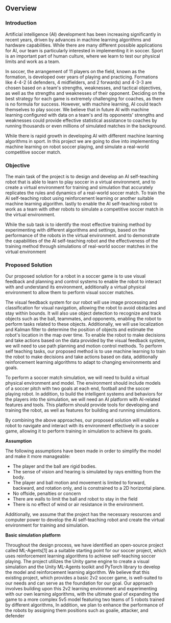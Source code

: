 ## Overview
### Introduction
Artificial intelligence (AI) development has been increasing significantly in recent years, driven 
by advances in machine learning algorithms and hardware capabilities. While there are many 
different possible applications for AI, our team is particularly interested in implementing it in 
soccer. Sport is an important part of human culture, where we learn to test our physical limits and 
work as a team.

In soccer, the arrangement of 11 players on the field, known as the formation, is developed over 
years of playing and practicing. Formations like 4-4-2 (4 defenders, 4 midfielders, and 2 forwards) 
and 4-3-3 are chosen based on a team's strengths, weaknesses, and tactical objectives, as well as 
the strengths and weaknesses of their opponent. Deciding on the best strategy for each game is 
extremely challenging for coaches, as there is no formula for success. However, with machine 
learning, AI could teach themselves to play soccer. We believe that in future AI with machine 
learning configured with data on a team's and its opponents' strengths and weaknesses could 
provide effective statistical assistance to coaches by running thousands or even millions of 
simulated matches in the background.

While there is rapid growth in developing AI with different machine learning algorithms in sport. 
In this project we are going to dive into implementing machine learning on robot soccer playing, 
and simulate a real-world competitive soccer match.

### Objective
The main task of the project is to design and develop an AI self-teaching robot that is able to learn 
to play soccer in a virtual environment, and to create a virtual environment for training and 
simulation that accurately replicates the rules and dynamics of a real-world soccer match. To train 
the AI self-teaching robot using reinforcement learning or another suitable machine learning 
algorithm. lastly to enable the AI self-teaching robot to work as a team with other robots to simulate 
a competitive soccer match in the virtual environment.

While the sub task is to identify the most effective training method by experimenting with different 
algorithms and settings, based on the performance of the robots in the virtual environment. and to 
demonstrate the capabilities of the AI self-teaching robot and the effectiveness of the training 
method through simulations of real-world soccer matches in the virtual environment

### Proposed Solution
Our proposed solution for a robot in a soccer game is to use visual feedback and planning and 
control systems to enable the robot to interact with and understand its environment, additionally a 
virtual physical environment to allow them to perform visual soccer matches.

The visual feedback system for our robot will use image processing and classification for visual 
navigation, allowing the robot to avoid obstacles and stay within bounds. It will also use object 
detection to recognize and track objects such as the ball, teammates, and opponents, enabling the 
robot to perform tasks related to these objects. Additionally, we will use localization and Kalman 
filter to determine the position of objects and estimate the robot's location in the map over time.
To enable the robot to make decisions and take actions based on the data provided by the visual 
feedback system, we will need to use path planning and motion control methods. To perform self teaching tasks, our proposed method is to use machine learning to train the robot to make decisions 
and take actions based on data, additionally reinforcement learning algorithms to adapt to changing 
environments and goals.

To perform a soccer match simulation, we will need to build a virtual physical environment and 
model. The environment should include models of a soccer pitch with two goals at each end, 
football and the soccer playing robot. In addition, to build the intelligent systems and behaviors 
for the players into the simulation, we will need an AI platform with AI-related features and tools. 
This platform should provide tools for developing and training the robot, as well as features for 
building and running simulations.

By combining the above approaches, our proposed solution will enable a robot to navigate and 
interact with its environment effectively in a soccer game, allowing it to perform training in 
simulation to achieve its goals.

**Assumption**

The following assumptions have been made in order to simplify the model and make it more 
manageable:
- The player and the ball are rigid bodies.
- The sense of vision and hearing is simulated by rays emitting from the body.
- The player and ball motion and movement is limited to forward, backward, and 
rotation only, and is constrained to a 2D horizontal plane.
- No offside, penalties or concern 
- There are walls to limit the ball and robot to stay in the field
- There is no effect of wind or air resistance in the environment.
  
Additionally, we assume that the project has the necessary resources and computer power to 
develop the AI self-teaching robot and create the virtual environment for training and simulation. 

**Basic simulation platform**

Throughout the design process, we have identified an open-source project called ML-Agents[1] as 
a suitable starting point for our soccer project, which uses reinforcement learning algorithms to 
achieve self-teaching soccer playing. The project utilizes the Unity game engine to create a visual 
simulation and the Unity ML-Agents toolkit and PyTorch library to develop the model and 
reinforcement learning algorithm. 
We believe that this existing project, which provides a basic 2v2 soccer game, is well-suited to our 
needs and can serve as the foundation for our goal. Our approach involves building upon this 2v2 
learning environment and experimenting with our own learning algorithms, with the ultimate goal 
of expanding the game to a more complex 5v5 model featuring two teams of 5 robots trained by 
different algorithms, In addition, we plan to enhance the performance of the robots by assigning 
them positions such as goalie, attacker, and defender
